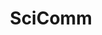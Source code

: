 ---
title: "SciComm"
permalink: /engagements/outreach/
parent: Engagements
layout: page
nav: false  # typically children don't appear as top-level nav
autogen: null
---